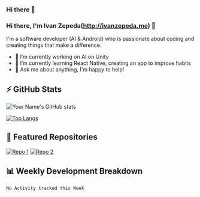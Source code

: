 ### Hi there 👋

<!--
**ijzepeda-LC/ijzepeda-LC** is a ✨ _special_ ✨ repository because its `README.md` (this file) appears on your GitHub profile.

Here are some ideas to get you started:

- 🔭 I’m currently working on ...
- 🌱 I’m currently learning ...
- 👯 I’m looking to collaborate on ...
- 🤔 I’m looking for help with ...
- 💬 Ask me about ...
- 📫 How to reach me: ...
- 😄 Pronouns: ...
- ⚡ Fun fact: ...
-->
### Hi there, I'm Ivan Zepeda(http://ivanzepeda.me) 👋

I'm a software developer (AI & Android) who is passionate about coding and creating things that make a difference. 

- 🔭 I’m currently working on AI on Unity 
- 🌱 I’m currently learning React Native, creating an app to improve habits
- 💬 Ask me about anything, I'm happy to help!

## ⚡ GitHub Stats

![Your Name's GitHub stats](https://github-readme-stats.vercel.app/api?ijzepeda-LC=yourusername&show_icons=true&theme=radical)

[![Top Langs](https://github-readme-stats.vercel.app/api/top-langs/?username=ijzepeda-LC&layout=compact)](https://github.com/ijzepeda-LC)

## 🌟 Featured Repositories

[![Repo 1](https://github-readme-stats.vercel.app/api/pin/?username=ijzepeda-LC&repo=repo1)](https://github.com/ijzepeda-LC/repo1)
[![Repo 2](https://github-readme-stats.vercel.app/api/pin/?username=ijzepeda-LC&repo=repo2)](https://github.com/ijzepeda-LC/repo2)

## 📊 Weekly Development Breakdown

<!--START_SECTION:waka-->
```text
No Activity tracked this Week

